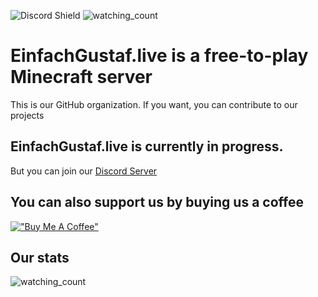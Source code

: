 ![Discord Shield](https://discordapp.com/api/guilds/1065307087724363796/widget.png?style=shield) <img src="https://komarev.com/ghpvc/?username=einfachgustaf&color=brightgreen" alt="watching_count" />

# EinfachGustaf.live is a free-to-play Minecraft server
This is our GitHub organization.
If you want, you can contribute to our projects

## EinfachGustaf.live is currently in progress.
But you can join our [Discord Server](https://discord.gg/jMzKy3enQV)

## You can also support us by buying us a coffee
[!["Buy Me A Coffee"](https://www.buymeacoffee.com/assets/img/custom_images/orange_img.png)](https://www.buymeacoffee.com/einfachgustaf.live)

## Our stats
<img src="https://widgetbite.com/stats/EinfachGustaf" alt="watching_count" />
